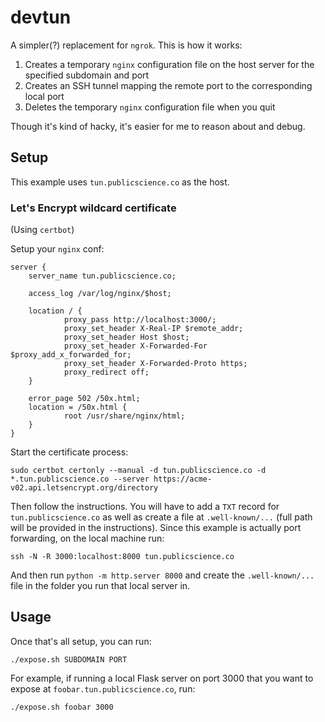 # devtun

A simpler(?) replacement for `ngrok`. This is how it works:

1. Creates a temporary `nginx` configuration file on the host server for the specified subdomain and port
2. Creates an SSH tunnel mapping the remote port to the corresponding local port
3. Deletes the temporary `nginx` configuration file when you quit

Though it's kind of hacky, it's easier for me to reason about and debug.

## Setup

This example uses `tun.publicscience.co` as the host.

### Let's Encrypt wildcard certificate

(Using `certbot`)

Setup your `nginx` conf:

```
server {
    server_name tun.publicscience.co;

    access_log /var/log/nginx/$host;

    location / {
            proxy_pass http://localhost:3000/;
            proxy_set_header X-Real-IP $remote_addr;
            proxy_set_header Host $host;
            proxy_set_header X-Forwarded-For $proxy_add_x_forwarded_for;
            proxy_set_header X-Forwarded-Proto https;
            proxy_redirect off;
    }

    error_page 502 /50x.html;
    location = /50x.html {
            root /usr/share/nginx/html;
    }
}
```

Start the certificate process:

```
sudo certbot certonly --manual -d tun.publicscience.co -d *.tun.publicscience.co --server https://acme-v02.api.letsencrypt.org/directory
```

Then follow the instructions. You will have to add a `TXT` record for `tun.publicscience.co` as well as create a file at `.well-known/...` (full path will be provided in the instructions). Since this example is actually port forwarding, on the local machine run:

```
ssh -N -R 3000:localhost:8000 tun.publicscience.co
```

And then run `python -m http.server 8000` and create the `.well-known/...` file in the folder you run that local server in.

## Usage

Once that's all setup, you can run:

```
./expose.sh SUBDOMAIN PORT
```

For example, if running a local Flask server on port 3000 that you want to expose at `foobar.tun.publicscience.co`, run:

```
./expose.sh foobar 3000
```
